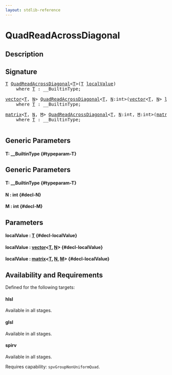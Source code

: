 ```yaml
---
layout: stdlib-reference
---
```


# QuadReadAcrossDiagonal

## Description





## Signature 

<pre>
<a href="/stdlib-reference/global-decls/QuadReadAcrossDiagonal#typeparam-T" class="code_type">T</a> <a href="/stdlib-reference/global-decls/QuadReadAcrossDiagonal">QuadReadAcrossDiagonal</a>&lt;<a href="/stdlib-reference/global-decls/QuadReadAcrossDiagonal#typeparam-T" class="code_type">T</a>&gt;(<a href="/stdlib-reference/global-decls/QuadReadAcrossDiagonal#typeparam-T" class="code_type">T</a> <a href="/stdlib-reference/global-decls/QuadReadAcrossDiagonal#decl-localValue" class="code_param">localValue</a>)
    <span class='code_keyword'>where</span> <a href="/stdlib-reference/global-decls/QuadReadAcrossDiagonal#typeparam-T" class="code_type">T</a> : __BuiltinType;

<a href="/stdlib-reference/types/vector/index">vector</a>&lt;<a href="/stdlib-reference/types/vector/index#typeparam-T" class="code_type">T</a>, <a href="/stdlib-reference/types/vector/index#decl-N" class="code_var">N</a>&gt; <a href="/stdlib-reference/global-decls/QuadReadAcrossDiagonal">QuadReadAcrossDiagonal</a>&lt;<a href="/stdlib-reference/global-decls/QuadReadAcrossDiagonal#typeparam-T" class="code_type">T</a>, <a href="/stdlib-reference/global-decls/QuadReadAcrossDiagonal#decl-N" class="code_var">N</a>:<span class="code_keyword">int</span>&gt;(<a href="/stdlib-reference/types/vector/index">vector</a>&lt;<a href="/stdlib-reference/types/vector/index#typeparam-T" class="code_type">T</a>, <a href="/stdlib-reference/types/vector/index#decl-N" class="code_var">N</a>&gt; <a href="/stdlib-reference/global-decls/QuadReadAcrossDiagonal#decl-localValue" class="code_param">localValue</a>)
    <span class='code_keyword'>where</span> <a href="/stdlib-reference/global-decls/QuadReadAcrossDiagonal#typeparam-T" class="code_type">T</a> : __BuiltinType;

<a href="/stdlib-reference/types/matrix/index">matrix</a>&lt;<a href="/stdlib-reference/types/matrix/T" class="code_type">T</a>, <a href="/stdlib-reference/types/matrix/index#decl-N" class="code_var">N</a>, <a href="/stdlib-reference/types/matrix/index#decl-M" class="code_var">M</a>&gt; <a href="/stdlib-reference/global-decls/QuadReadAcrossDiagonal">QuadReadAcrossDiagonal</a>&lt;<a href="/stdlib-reference/global-decls/QuadReadAcrossDiagonal#typeparam-T" class="code_type">T</a>, <a href="/stdlib-reference/global-decls/QuadReadAcrossDiagonal#decl-N" class="code_var">N</a>:<span class="code_keyword">int</span>, <a href="/stdlib-reference/global-decls/QuadReadAcrossDiagonal#decl-M" class="code_var">M</a>:<span class="code_keyword">int</span>&gt;(<a href="/stdlib-reference/types/matrix/index">matrix</a>&lt;<a href="/stdlib-reference/types/matrix/T" class="code_type">T</a>, <a href="/stdlib-reference/types/matrix/index#decl-N" class="code_var">N</a>, <a href="/stdlib-reference/types/matrix/index#decl-M" class="code_var">M</a>&gt; <a href="/stdlib-reference/global-decls/QuadReadAcrossDiagonal#decl-localValue" class="code_param">localValue</a>)
    <span class='code_keyword'>where</span> <a href="/stdlib-reference/global-decls/QuadReadAcrossDiagonal#typeparam-T" class="code_type">T</a> : __BuiltinType;

</pre>

## Generic Parameters

#### T: \_\_BuiltinType {#typeparam-T}

## Generic Parameters

#### T: \_\_BuiltinType {#typeparam-T}
#### N  : int {#decl-N}
#### M  : int {#decl-M}

## Parameters

#### localValue  : [T](/stdlib-reference/global-decls/QuadReadAcrossDiagonal#typeparam-T) {#decl-localValue}
#### localValue  : [vector](/stdlib-reference/types/vector/index)\<[T](/stdlib-reference/types/vector/index#typeparam-T), [N](/stdlib-reference/types/vector/index#decl-N)\> {#decl-localValue}
#### localValue  : [matrix](/stdlib-reference/types/matrix/index)\<[T](/stdlib-reference/types/matrix/T), [N](/stdlib-reference/types/matrix/index#decl-N), [M](/stdlib-reference/types/matrix/index#decl-M)\> {#decl-localValue}

## Availability and Requirements

Defined for the following targets:

#### hlsl
Available in all stages.

#### glsl
Available in all stages.

#### spirv
Available in all stages.

Requires capability: `spvGroupNonUniformQuad`.


